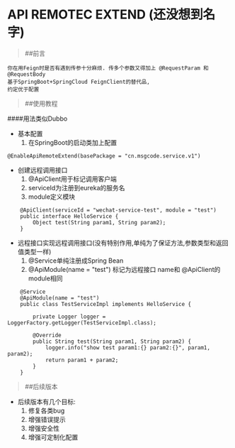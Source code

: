 # API REMOTEC EXTEND (还没想到名字)


>##前言

    你在用Feign时是否有遇到传参十分麻烦. 传多个参数又得加上 @RequestParam 和 @RequestBody 
    基于SpringBoot+SpringCloud FeignClient的替代品, 
    约定优于配置
    
    
>##使用教程

####用法类似Dubbo 
- 基本配置
    1. 在SpringBoot的启动类加上配置
```
@EnableApiRemoteExtend(basePackage = "cn.msgcode.service.v1")
```

- 创建远程调用接口 
    1. @ApiClient用于标记调用客户端 
    2. serviceId为注册到eureka的服务名
    3. module定义模块
```
    @ApiClient(serviceId = "wechat-service-test", module = "test")
    public interface HelloService {
        Object test(String param1, String param2);
    }
```

- 远程接口实现远程调用接口(没有特别作用,单纯为了保证方法,参数类型和返回值类型一样)
    1. @Service单纯注册成Spring Bean
    2. @ApiModule(name = "test") 标记为远程接口 name和 @ApiClient的module相同
```
    @Service
    @ApiModule(name = "test")
    public class TestServiceImpl implements HelloService {
    
        private Logger logger = LoggerFactory.getLogger(TestServiceImpl.class);
    
        @Override
        public String test(String param1, String param2) {
            logger.info("show test param1:{} param2:{}", param1, param2);
            return param1 + param2;
        }
    }
```

>##后续版本
- 后续版本有几个目标:
   1. 修复各类bug
   2. 增强错误提示
   3. 增强安全性
   4. 增强可定制化配置